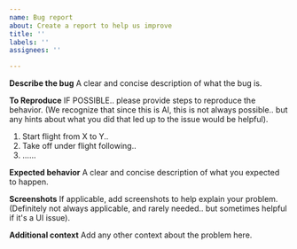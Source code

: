 ```yaml
---
name: Bug report
about: Create a report to help us improve
title: ''
labels: ''
assignees: ''

---
```


**Describe the bug**
A clear and concise description of what the bug is.

**To Reproduce**
IF POSSIBLE.. please provide steps to reproduce the behavior. (We recognize that since this is AI, this is not always possible.. but any hints about what you did that led up to the issue would be helpful).
1. Start flight from X to Y..
2. Take off under flight following..
3. ......

**Expected behavior**
A clear and concise description of what you expected to happen.

**Screenshots**
If applicable, add screenshots to help explain your problem. (Definitely not always applicable, and rarely needed.. but sometimes helpful if it's a UI issue).

**Additional context**
Add any other context about the problem here.
